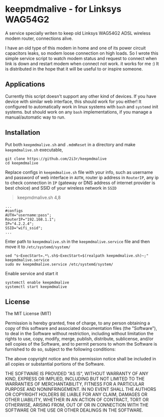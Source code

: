 # keepmdmalive - for Linksys WAG54G2

A service specially writen to keep old Linksys WAG54G2 ADSL wireless modem router, 
connections alive. 

I have an old type of this modem in home and one of its power circuit capacitors leaks,
so modem loose connection on high loads. So I wrote this simple service script to watch
modem status and request to connect when link is down and restart modem when connect not
work. it works for me :)
It is distributed in the hope that it will be useful to or inspire someone.

## Applications

Currently this script doesn't support any other kind of devices.
If you have device with similar web interface, this should work for you either!
It configured to automatically work in linux systems with `bash` and `systemd` init systems. 
but should work on any `bash` implementations, if you manage a manual/automatic way to run.

## Installation

Put both `keepmdmalive.sh` and `.mdmReset` in a directory and make `keepmdmalive.sh` executable,
```
git clone https://github.com/2i3r/keepmdmalive
cd keepmdmalive
```
Replace configs in `keepmdmalive.sh` file with your info, such as username and password of web interface in `AUTH`, router ip address in `RouterIP`, any ip to check connection in `IP` (gateway or DNS address of internet provider is best choice) and SSID of your wireless network in `SSID`
> keepmdmalive.sh 4,8
```
...
#configs
AUTH="username:pass";
RouterIP="192.168.1.1";
IP="4.2.2.4"; 
SSID="wifi_ssid";
...
```
Enter path to `keepmdmalive.sh` in the `keepmdmalive.service` file and then move it to `/etc/systemd/system/`
```
sed "s~ExecStart=.*\.sh$~ExecStart=$(realpath keepmdmalive.sh)~;" keepmdmalive.service
sudo mv keepmdmalive.service /etc/systemd/system/
```
Enable service and start it
```
systemctl enable keepmdmalive
systemctl start keepmdmalive
```



## License

The MIT License (MIT)

Permission is hereby granted, free of charge, to any person obtaining a copy of this software and associated documentation files (the "Software"), to deal in the Software without restriction, including without limitation the rights to use, copy, modify, merge, publish, distribute, sublicense, and/or sell copies of the Software, and to permit persons to whom the Software is furnished to do so, subject to the following conditions:

The above copyright notice and this permission notice shall be included in all copies or substantial portions of the Software.

THE SOFTWARE IS PROVIDED "AS IS", WITHOUT WARRANTY OF ANY KIND, EXPRESS OR IMPLIED, INCLUDING BUT NOT LIMITED TO THE WARRANTIES OF MERCHANTABILITY, FITNESS FOR A PARTICULAR PURPOSE AND NONINFRINGEMENT. IN NO EVENT SHALL THE AUTHORS OR COPYRIGHT HOLDERS BE LIABLE FOR ANY CLAIM, DAMAGES OR OTHER LIABILITY, WHETHER IN AN ACTION OF CONTRACT, TORT OR OTHERWISE, ARISING FROM, OUT OF OR IN CONNECTION WITH THE SOFTWARE OR THE USE OR OTHER DEALINGS IN THE SOFTWARE.
